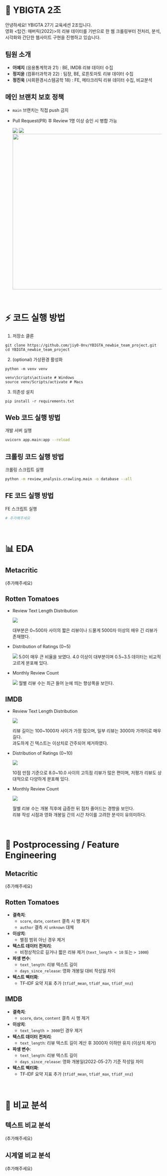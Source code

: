 # 🚀 YBIGTA 2조

안녕하세요! YBIGTA 27기 교육세션 2조입니다.<br>
영화 <탑건: 매버릭(2022)>의 리뷰 데이터를 기반으로 한 웹 크롤링부터 전처리, 분석, 시각화와 간단한 웹사이트 구현을 진행하고 있습니다.

## 팀원 소개

* <b>어예지</b> (응용통계학과 21) : BE, IMDB 리뷰 데이터 수집
* <b>정지윤</b> (컴퓨터과학과 22) : 팀장, BE, 로튼토마토 리뷰 데이터 수집
* <b>정진욱</b> (사회환경시스템공학 18) : FE, 메타크리틱 리뷰 데이터 수집, 비교분석

## 메인 브랜치 보호 정책

* `main` 브랜치는 직접 push 금지
* Pull Request(PR) 후 Review 1명 이상 승인 시 병합 가능

    <img src="github\branch_protection.png">
    <img src="github\push_rejected.png">
    <img src="github\review_and_merged.png" width="500">

<br>

# ⚡ 코드 실행 방법

1. 저장소 클론

```
git clone https://github.com/jiy0-0nv/YBIGTA_newbie_team_project.git
cd YBIGTA_newbie_team_project
```

2. (optional) 가상환경 활성화

```
python -m venv venv

venv\Scripts\activate # Windows
source venv/Scripts/activate # Macs
```

3. 의존성 설치

```
pip install -r requirements.txt
```

## Web 코드 실행 방법

개발 서버 실행

```bash
uvicorn app.main:app --reload
```

## 크롤링 코드 실행 방법

크롤링 스크립트 실행

```bash
python -m review_analysis.crawling.main -o database --all 
```

## FE 코드 실행 방법

FE 스크립트 실행

```bash
# 추가해주세요
```

<br>

# 📊 EDA

## Metacritic
(추가해주세요)

## Rotten Tomatoes
* Review Text Length Distribution

    <img src="review_analysis\plots\rottentomatoes_review_text_length_distribution.png">

    대부분은 0~500자 사이의 짧은 리뷰이나 드물게 5000자 이상의 매우 긴 리뷰가 존재했다.

* Distribution of Ratings (0~5)

    <img src="review_analysis\plots\rottentomatoes_distribution_of_rating.png">
    5.0이 매우 큰 비율을 보였다. 4.0 이상이 대부분이며 0.5~3.5 데이터는 비교적 고르게 분포해 있다.

* Monthly Review Count

    <img src="review_analysis\plots\rottentomatoes_monthly_review_count.png">
    월별 리뷰 수는 최근 들어 눈에 띄는 향상폭을 보인다.

## IMDB
* Review Text Length Distribution

    <img src="review_analysis/plots/imdb_review_text_length_distribution.png">

    리뷰 길이는 100~1000자 사이가 가장 많으며, 일부 리뷰는 3000자 가까이로 매우 길다.  
    과도하게 긴 텍스트는 이상치로 간주되어 제거하였다.

* Distribution of Ratings (0~10)

    <img src="review_analysis/plots/imdb_distribution_of_rating.png">

    10점 만점 기준으로 8.0~10.0 사이의 고득점 리뷰가 많은 편이며, 저평가 리뷰도 상대적으로 다양하게 분포해 있다.

* Monthly Review Count

    <img src="review_analysis/plots/imdb_monthly_review_count.png">

    월별 리뷰 수는 개봉 직후에 급증한 뒤 점차 줄어드는 경향을 보인다.  
    리뷰 작성 시점과 영화 개봉일 간의 시간 차이를 고려한 분석이 유의미하다.


<br>

# 🔧 Postprocessing / Feature Engineering

## Metacritic
(추가해주세요)

## Rotten Tomatoes
* **결측치**:
    - `score`, `date`, `content` 결측 시 행 제거
    - `author` 결측 시 `unknown` 대체
* **이상치**:
    - 별점 범위 아닌 경우 제거
* **텍스트 데이터 전처리**:
    - 비정상적으로 길거나 짧은 리뷰 제거 (`text_length < 10` 또는 `> 1000`)
* **파생 변수**:
    - `text_length`: 리뷰 텍스트 길이
    - `days_since_release`: 영화 개봉일 대비 작성일 차이
* **텍스트 벡터화**:
    - TF‑IDF 요약 지표 추가 (`tfidf_mean`, `tfidf_max`, `tfidf_nnz`)

## IMDB
* **결측치**:
    - `score`, `date`, `content` 결측 시 행 제거
* **이상치**:
    - `text_length > 3000`인 경우 제거
* **텍스트 데이터 전처리**:
    - `text_length`: 리뷰 텍스트 길이 계산 후 3000자 이하만 유지 (이상치 제거)
* **파생 변수**:
    - `text_length`: 리뷰 텍스트 길이
    - `days_since_release`: 영화 개봉일(2022-05-27) 기준 작성일 차이
* **텍스트 벡터화**:
    - TF‑IDF 요약 지표 추가 (`tfidf_mean`, `tfidf_max`, `tfidf_nnz`)

<br>

# 🔎 비교 분석

## 텍스트 비교 분석
(추가해주세요)

## 시계열 비교 분석
(추가해주세요)
